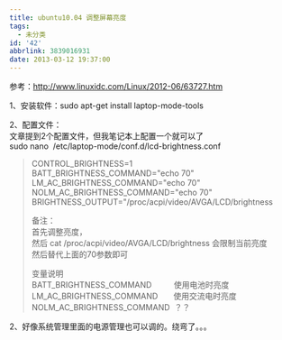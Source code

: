 ```yaml
---
title: ubuntu10.04 调整屏幕亮度
tags:
  - 未分类
id: '42'
abbrlink: 3839016931
date: 2013-03-12 19:37:00
---
```


  
参考：http://www.linuxidc.com/Linux/2012-06/63727.htm  
  
1、安装软件：sudo apt-get install laptop-mode-tools  
  
2、配置文件：  
文章提到2个配置文件，但我笔记本上配置一个就可以了  
sudo nano  /etc/laptop-mode/conf.d/lcd-brightness.conf  

> CONTROL\_BRIGHTNESS=1  
> BATT\_BRIGHTNESS\_COMMAND="echo 70"  
> LM\_AC\_BRIGHTNESS\_COMMAND="echo 70"  
> NOLM\_AC\_BRIGHTNESS\_COMMAND="echo 70"  
> BRIGHTNESS\_OUTPUT="/proc/acpi/video/AVGA/LCD/brightness  
>   
> 备注：  
> 首先调整亮度，  
> 然后 cat /proc/acpi/video/AVGA/LCD/brightness 会限制当前亮度  
> 然后替代上面的70参数即可  
>   
> 变量说明  
> BATT\_BRIGHTNESS\_COMMAND          使用电池时亮度  
> LM\_AC\_BRIGHTNESS\_COMMAND       使用交流电时亮度  
> NOLM\_AC\_BRIGHTNESS\_COMMAND  ？？  

>   

2、好像系统管理里面的电源管理也可以调的。绕弯了。。。